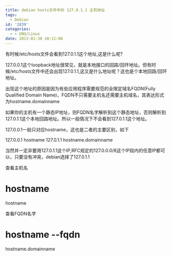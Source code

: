 ```yaml
---
title: debian hosts文件中的 127.0.1.1 主机地址
tags:
  - Debian
id: '2839'
categories:
  - - GNU/Linux
date: 2013-01-30 10:11:08
---
```


有时候/etc/hosts文件会看到127.0.1.1这个地址,这是什么呢?
<!-- more -->
127.0.0.1这个loopback地址很常见，就是本地接口的回路/回环地址。但有时候/etc/hosts文件中还会出现127.0.1.1,这又是什么地址呢？这也是个本地回路/回环地址。

出现这个地址的原因是因为有些应用程序需要规范的全限定域名FQDN(Fully Qualified Domain Name)，FQDN不只需要主机名还需要主机域名，其表达形式为hostname.domainname

如果你的主机有一个静态IP地址，则FQDN名字解析到这个静态地址，否则解析到127.0.1.1这个本地回路地址。所以一般情况下不会看到127.0.1.1这个地址。

127.0.0.1一般只对应hostname，这也是二者的主要区别，如下

127.0.0.1 hostname
127.0.1.1 hostname.domainname

当然并一定非要用127.0.1.1这个IP,RFC规定的127.0.0.0/8这个IP段内的任意IP都可以，只要没有冲突，debian选择了127.0.1.1

查看主机名
# hostname 
hostname

查看FQDN名字
# hostname --fqdn
hostname.domainname
